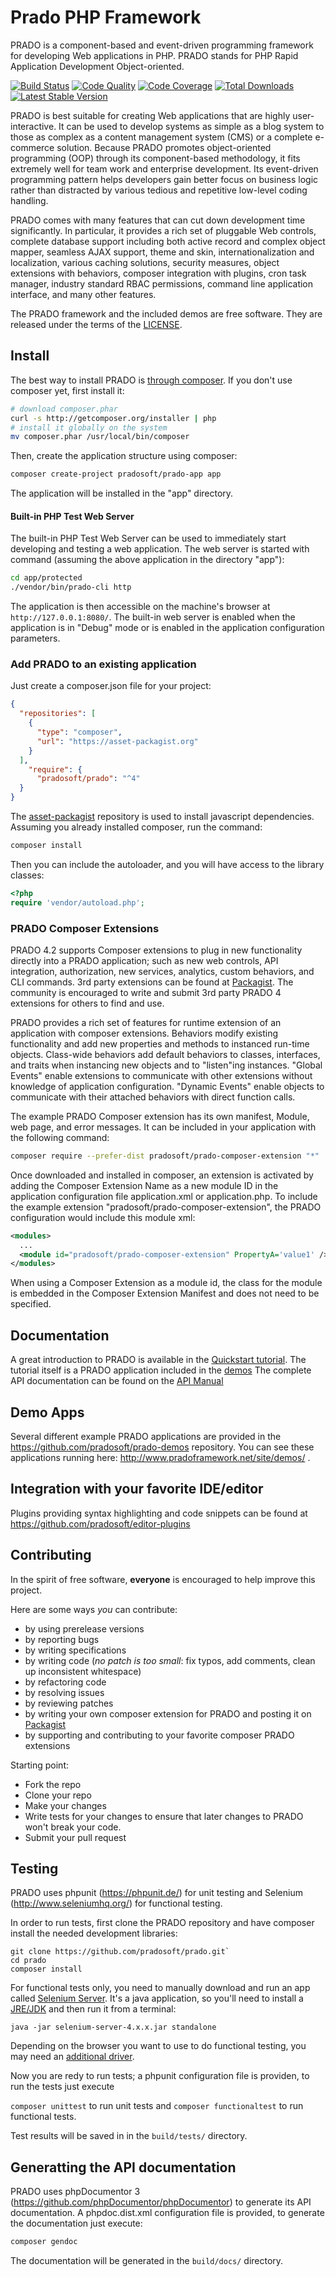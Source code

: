 # Prado PHP Framework

PRADO is a component-based and event-driven programming framework for developing Web applications in PHP.
PRADO stands for PHP Rapid Application Development Object-oriented.

[![Build Status](https://github.com/pradosoft/prado/actions/workflows/prado.yml/badge.svg)](https://github.com/pradosoft/prado/actions/workflows/prado.yml)
[![Code Quality](https://scrutinizer-ci.com/g/pradosoft/prado/badges/quality-score.png?b=master)](https://scrutinizer-ci.com/g/pradosoft/prado)
[![Code Coverage](https://scrutinizer-ci.com/g/pradosoft/prado/badges/coverage.png?b=master)](https://scrutinizer-ci.com/g/pradosoft/prado/?branch=master)
[![Total Downloads](https://poser.pugx.org/pradosoft/prado/downloads.png)](https://packagist.org/packages/pradosoft/prado)
[![Latest Stable Version](https://poser.pugx.org/pradosoft/prado/v/stable.png)](https://packagist.org/packages/pradosoft/prado)

PRADO is best suitable for creating Web applications that are highly user-interactive. It can be used to develop systems as simple as a blog system to those as complex as a content management system (CMS) or a complete e-commerce solution. Because PRADO promotes object-oriented programming (OOP) through its component-based methodology, it fits extremely well for team work and enterprise development. Its event-driven programming pattern helps developers gain better focus on business logic rather than distracted by various tedious and repetitive low-level coding handling.

PRADO comes with many features that can cut down development time significantly. In particular, it provides a rich set of pluggable Web controls, complete database support including both active record and complex object mapper, seamless AJAX support, theme and skin, internationalization and localization, various caching solutions, security measures, object extensions with behaviors, composer integration with plugins, cron task manager, industry standard RBAC permissions, command line application interface, and many other features.

The PRADO framework and the included demos are free software. They are released under the terms of the [LICENSE](https://github.com/pradosoft/prado/blob/master/LICENSE).

## Install

The best way to install PRADO is [through composer](http://getcomposer.org).
If you don't use composer yet, first install it:
```sh
# download composer.phar
curl -s http://getcomposer.org/installer | php
# install it globally on the system
mv composer.phar /usr/local/bin/composer
```

Then, create the application structure using composer:
```sh
composer create-project pradosoft/prado-app app
```

The application will be installed in the "app" directory.

#### Built-in PHP Test Web Server

The built-in PHP Test Web Server can be used to immediately start developing and testing a web application.
The web server is started with command (assuming the above application in the directory "app"):

```sh
cd app/protected
./vendor/bin/prado-cli http
```

The application is then accessible on the machine's browser at `http://127.0.0.1:8080/`.  The built-in web server is enabled when the application is in "Debug" mode or is enabled in the application configuration parameters.

### Add PRADO to an existing application

Just create a composer.json file for your project:

```JSON
{
  "repositories": [
    {
      "type": "composer",
      "url": "https://asset-packagist.org"
    }
  ],
    "require": {
      "pradosoft/prado": "^4"
  }
}
```

The [asset-packagist](https://asset-packagist.org) repository is used to install javascript dependencies.
Assuming you already installed composer, run the command:

```sh
composer install
```

Then you can include the autoloader, and you will have access to the library classes:

```php
<?php
require 'vendor/autoload.php';
```

### PRADO Composer Extensions

PRADO 4.2 supports Composer extensions to plug in new functionality directly into a PRADO application; such as new web controls, API integration, authorization, new services, analytics, custom behaviors, and CLI commands.  3rd party extensions can be found at [Packagist](https://packagist.org/?query=prado4&type=prado4-extension).  The community is encouraged to write and submit 3rd party PRADO 4 extensions for others to find and use.

PRADO provides a rich set of features for runtime extension of an application with composer extensions.  Behaviors modify existing functionality and add new properties and methods to instanced run-time objects.  Class-wide behaviors add default behaviors to classes, interfaces, and traits when instancing new objects and to "listen"ing instances.  "Global Events" enable extensions to communicate with other extensions without knowledge of application configuration.  "Dynamic Events" enable objects to communicate with their attached behaviors with direct function calls.

The example PRADO Composer extension has its own manifest, Module, web page, and error messages.  It can be included in your application with the following command:

```sh
composer require --prefer-dist pradosoft/prado-composer-extension "*"
```

Once downloaded and installed in composer, an extension is activated by adding the Composer Extension Name as a new module ID in the application configuration file application.xml or application.php. To include the example extension "pradosoft/prado-composer-extension", the PRADO configuration would include this module xml:

```xml
<modules>
  ...
  <module id="pradosoft/prado-composer-extension" PropertyA='value1' />
</modules>
```

When using a Composer Extension as a module id, the class for the module is embedded in the Composer Extension Manifest and does not need to be specified.

## Documentation

A great introduction to PRADO is available in the [Quickstart tutorial](http://www.pradoframework.net/demos/quickstart/).
The tutorial itself is a PRADO application included in the [demos](https://github.com/pradosoft/prado-demos)
The complete API documentation can be found on the [API Manual](http://pradosoft.github.io/docs/manual/)

## Demo Apps

Several different example PRADO applications are provided in the https://github.com/pradosoft/prado-demos repository.
You can see these applications running here: http://www.pradoframework.net/site/demos/ .

## Integration with your favorite IDE/editor

Plugins providing syntax highlighting and code snippets can be found at https://github.com/pradosoft/editor-plugins

## Contributing

In the spirit of free software, **everyone** is encouraged to help improve this project.

Here are some ways *you* can contribute:

* by using prerelease versions
* by reporting bugs
* by writing specifications
* by writing code (*no patch is too small*: fix typos, add comments, clean up inconsistent whitespace)
* by refactoring code
* by resolving issues
* by reviewing patches
* by writing your own composer extension for PRADO and posting it on [Packagist](https://packagist.org/)
* by supporting and contributing to your favorite composer PRADO extensions

Starting point:

* Fork the repo
* Clone your repo
* Make your changes
* Write tests for your changes to ensure that later changes to PRADO won't break your code.
* Submit your pull request

## Testing

PRADO uses phpunit (https://phpunit.de/) for unit testing and Selenium (http://www.seleniumhq.org/) for functional testing.

In order to run tests, first clone the PRADO repository and have composer install the needed development libraries:
```
git clone https://github.com/pradosoft/prado.git`
cd prado
composer install
```

For functional tests only, you need to manually download and run an app called [Selenium Server](https://www.selenium.dev/downloads/).
It's a java application, so you'll need to install a [JRE/JDK](https://java.com/) and then run it from a terminal:

```
java -jar selenium-server-4.x.x.jar standalone
```
Depending on the browser you want to use to do functional testing, you may need an [additional driver](https://www.selenium.dev/documentation/en/webdriver/driver_requirements/).


Now you are redy to run tests; a phpunit configuration file is providen, to run the tests just execute

```composer unittest``` to run unit tests and
```composer functionaltest``` to run functional tests.

Test results will be saved in in the `build/tests/` directory.

## Generatting the API documentation

PRADO uses phpDocumentor 3 (https://github.com/phpDocumentor/phpDocumentor) to generate its API documentation.
A phpdoc.dist.xml configuration file is provided, to generate the documentation just execute:

```sh
composer gendoc
```

The documentation will be generated in the `build/docs/` directory.
